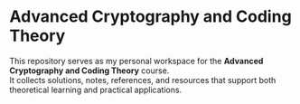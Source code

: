 # Advanced Cryptography and Coding Theory

This repository serves as my personal workspace for the **Advanced Cryptography and Coding Theory** course.  
It collects solutions, notes, references, and resources that support both theoretical learning and practical applications.